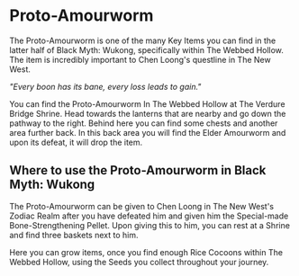 # Proto-Amourworm

The Proto-Amourworm is one of the many Key Items you can find in the latter half of Black Myth: Wukong, specifically within The Webbed Hollow. The item is incredibly important to Chen Loong's questline in The New West. 

_"Every boon has its bane, every loss leads to gain."_  
  
You can find the Proto-Amourworm In The Webbed Hollow at The Verdure Bridge Shrine. Head towards the lanterns that are nearby and go down the pathway to the right. Behind here you can find some chests and another area further back. In this back area you will find the Elder Amourworm and upon its defeat, it will drop the item. 

## Where to use the Proto-Amourworm in Black Myth: Wukong

The Proto-Amourworm can be given to Chen Loong in The New West's Zodiac Realm after you have defeated him and given him the Special-made Bone-Strengthening Pellet. Upon giving this to him, you can rest at a Shrine and find three baskets next to him. 

Here you can grow items, once you find enough Rice Cocoons within The Webbed Hollow, using the Seeds you collect throughout your journey. 
